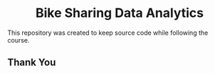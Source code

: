 <h1 align="center">Bike Sharing Data Analytics</h1>

This repository was created to keep source code while following the course.

## Thank You
